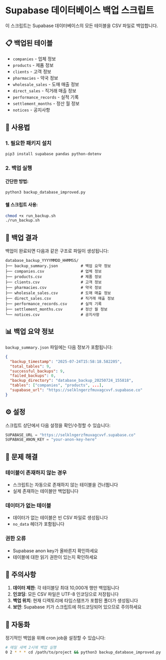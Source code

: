 # Supabase 데이터베이스 백업 스크립트

이 스크립트는 Supabase 데이터베이스의 모든 테이블을 CSV 파일로 백업합니다.

## 📋 백업된 테이블

- `companies` - 업체 정보
- `products` - 제품 정보  
- `clients` - 고객 정보
- `pharmacies` - 약국 정보
- `wholesale_sales` - 도매 매출 정보
- `direct_sales` - 직거래 매출 정보
- `performance_records` - 실적 기록
- `settlement_months` - 정산 월 정보
- `notices` - 공지사항

## 🚀 사용법

### 1. 필요한 패키지 설치

```bash
pip3 install supabase pandas python-dotenv
```

### 2. 백업 실행

#### 간단한 방법:
```bash
python3 backup_database_improved.py
```

#### 쉘 스크립트 사용:
```bash
chmod +x run_backup.sh
./run_backup.sh
```

## 📁 백업 결과

백업이 완료되면 다음과 같은 구조로 파일이 생성됩니다:

```
database_backup_YYYYMMDD_HHMMSS/
├── backup_summary.json          # 백업 요약 정보
├── companies.csv                # 업체 정보
├── products.csv                 # 제품 정보
├── clients.csv                  # 고객 정보
├── pharmacies.csv               # 약국 정보
├── wholesale_sales.csv          # 도매 매출 정보
├── direct_sales.csv             # 직거래 매출 정보
├── performance_records.csv      # 실적 기록
├── settlement_months.csv        # 정산 월 정보
└── notices.csv                  # 공지사항
```

## 📊 백업 요약 정보

`backup_summary.json` 파일에는 다음 정보가 포함됩니다:

```json
{
  "backup_timestamp": "2025-07-24T15:58:18.582205",
  "total_tables": 9,
  "successful_backups": 9,
  "failed_backups": 0,
  "backup_directory": "database_backup_20250724_155818",
  "tables": ["companies", "products", ...],
  "supabase_url": "https://selklngerzfmuvagcvvf.supabase.co"
}
```

## ⚙️ 설정

스크립트 상단에서 다음 설정을 확인/수정할 수 있습니다:

```python
SUPABASE_URL = "https://selklngerzfmuvagcvvf.supabase.co"
SUPABASE_ANON_KEY = "your-anon-key-here"
```

## 🔧 문제 해결

### 테이블이 존재하지 않는 경우
- 스크립트는 자동으로 존재하지 않는 테이블을 건너뜁니다
- 실제 존재하는 테이블만 백업됩니다

### 데이터가 없는 테이블
- 데이터가 없는 테이블은 빈 CSV 파일로 생성됩니다
- `no_data` 헤더가 포함됩니다

### 권한 오류
- Supabase anon key가 올바른지 확인하세요
- 테이블에 대한 읽기 권한이 있는지 확인하세요

## 📝 주의사항

1. **데이터 제한**: 각 테이블당 최대 10,000개 행만 백업됩니다
2. **인코딩**: 모든 CSV 파일은 UTF-8 인코딩으로 저장됩니다
3. **백업 위치**: 현재 디렉토리에 타임스탬프가 포함된 폴더가 생성됩니다
4. **보안**: Supabase 키가 스크립트에 하드코딩되어 있으므로 주의하세요

## 🔄 자동화

정기적인 백업을 위해 cron job을 설정할 수 있습니다:

```bash
# 매일 새벽 2시에 백업 실행
0 2 * * * cd /path/to/project && python3 backup_database_improved.py
``` 